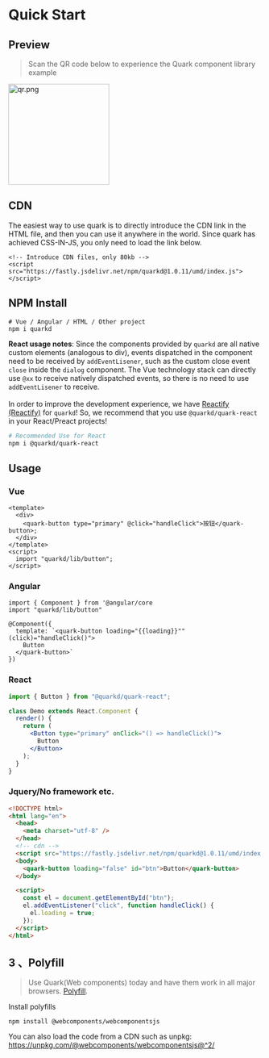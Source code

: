 # Quick Start

## Preview

> Scan the QR code below to experience the Quark component library example

<img src="https://m.hellobike.com/resource/helloyun/16682/76s6X_quark.demo.png?x-oss-process=image/quality,q_80" width="200" alt="qr.png">

## CDN

The easiest way to use quark is to directly introduce the CDN link in the HTML file, and then you can use it anywhere in the world. Since quark has achieved CSS-IN-JS, you only need to load the link below.

```
<!-- Introduce CDN files, only 80kb -->
<script src="https://fastly.jsdelivr.net/npm/quarkd@1.0.11/umd/index.js"></script>
```

## NPM Install

```shell
# Vue / Angular / HTML / Other project
npm i quarkd
```

**React usage notes**: Since the components provided by `quarkd` are all native custom elements (analogous to div), events dispatched in the component need to be received by `addEventLisener`, such as the custom close event `close` inside the `dialog` component. The Vue technology stack can directly use `@xx` to receive natively dispatched events, so there is no need to use `addEventLisener` to receive.
<br />
<br />
In order to improve the development experience, we have [Reactify (Reactify)](https://github.com/BBKolton/reactify-wc/) for `quarkd`! So, we recommend that you use `@quarkd/quark-react` in your React/Preact projects!

```bash
# Recommended Use for React
npm i @quarkd/quark-react
```

## Usage

### Vue

```tsx
<template>
  <div>
    <quark-button type="primary" @click="handleClick">按钮</quark-button>;
  </div>
</template>
<script>
  import "quarkd/lib/button";
</script>
```

### Angular

```
import { Component } from '@angular/core
import "quarkd/lib/button"

@Component({
  template: `<quark-button loading="{{loading}}"" (click)="handleClick()">
    Button
  </quark-button>`
})
```

### React

```jsx
import { Button } from "@quarkd/quark-react";

class Demo extends React.Component {
  render() {
    return (
      <Button type="primary" onClick="() => handleClick()">
        Button
      </Button>
    );
  }
}
```

### Jquery/No framework etc.

```html
<!DOCTYPE html>
<html lang="en">
  <head>
    <meta charset="utf-8" />
  </head>
  <!-- cdn -->
  <script src="https://fastly.jsdelivr.net/npm/quarkd@1.0.11/umd/index.js"></script>
  <body>
    <quark-button loading="false" id="btn">Button</quark-button>
  </body>

  <script>
    const el = document.getElementById("btn");
    el.addEventListener("click", function handleClick() {
      el.loading = true;
    });
  </script>
</html>
```

## 3 、Polyfill

> Use Quark(Web components) today and have them work in all major browsers. [Polyfill](https://www.webcomponents.org/polyfills).

Install polyfills

```
npm install @webcomponents/webcomponentsjs
```

You can also load the code from a CDN such as unpkg: https://unpkg.com/@webcomponents/webcomponentsjs@^2/
